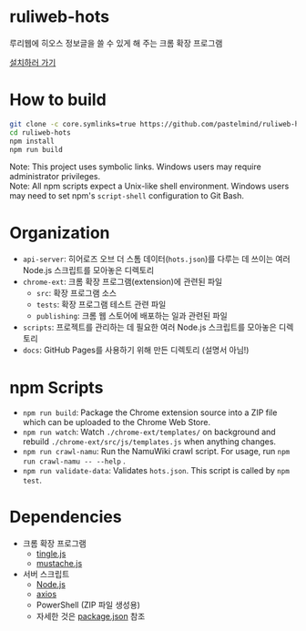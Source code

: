 # ruliweb-hots
루리웹에 히오스 정보글을 쓸 수 있게 해 주는 크롬 확장 프로그램

[설치하러 가기](https://chrome.google.com/webstore/detail/cnglbnilhbknecgmekgagelljoljcbfe)

# How to build

```bash
git clone -c core.symlinks=true https://github.com/pastelmind/ruliweb-hots.git
cd ruliweb-hots
npm install
npm run build
```

Note: This project uses symbolic links. Windows users may require administrator privileges.  
Note: All npm scripts expect a Unix-like shell environment. Windows users may need to set npm's `script-shell` configuration to Git Bash.

# Organization
* `api-server`: 히어로즈 오브 더 스톰 데이터(`hots.json`)를 다루는 데 쓰이는 여러 Node.js 스크립트를 모아놓은 디렉토리
* `chrome-ext`: 크롬 확장 프로그램(extension)에 관련된 파일
    * `src`: 확장 프로그램 소스
    * `tests`: 확장 프로그램 테스트 관련 파일
    * `publishing`: 크롬 웹 스토어에 배포하는 일과 관련된 파일
* `scripts`: 프로젝트를 관리하는 데 필요한 여러 Node.js 스크립트를 모아놓은 디렉토리
* `docs`: GitHub Pages를 사용하기 위해 만든 디렉토리 (설명서 아님!)

# npm Scripts
* `npm run build`: Package the Chrome extension source into a ZIP file which can be uploaded to the Chrome Web Store.
* `npm run watch`: Watch `./chrome-ext/templates/` on background and rebuild `./chrome-ext/src/js/templates.js` when anything changes.
* `npm run crawl-namu`: Run the NamuWiki crawl script. For usage, run `npm run crawl-namu -- --help` .
* `npm run validate-data`: Validates `hots.json`. This script is called by `npm test`.

# Dependencies
* 크롬 확장 프로그램
    * [tingle.js](https://robinparisi.github.io/tingle/)
    * [mustache.js](https://github.com/janl/mustache.js)
* 서버 스크립트
    * [Node.js](https://nodejs.org/)
    * [axios](https://github.com/axios/axios)
    * PowerShell (ZIP 파일 생성용)
    * 자세한 것은 [package.json](package.json) 참조